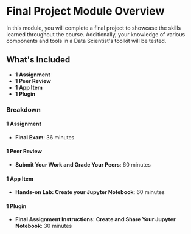  # Final Project Module Overview

In this module, you will complete a final project to showcase the skills learned throughout the course. Additionally, your knowledge of various components and tools in a Data Scientist's toolkit will be tested.

## What's Included
- **1 Assignment**
- **1 Peer Review**
- **1 App Item**
- **1 Plugin**

### Breakdown
#### **1 Assignment**
- **Final Exam**: 36 minutes

#### **1 Peer Review**
- **Submit Your Work and Grade Your Peers**: 60 minutes

#### **1 App Item**
- **Hands-on Lab: Create your Jupyter Notebook**: 60 minutes

#### **1 Plugin**
- **Final Assignment Instructions: Create and Share Your Jupyter Notebook**: 30 minutes

<!-- notebook -->